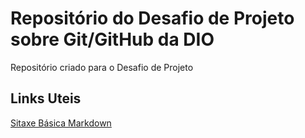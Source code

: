 # Repositório do Desafio de Projeto sobre Git/GitHub da DIO
Repositório criado para o Desafio de Projeto

## Links Uteis
[Sitaxe Básica Markdown](https://www.markdownguide.org/basic-syntax/)
